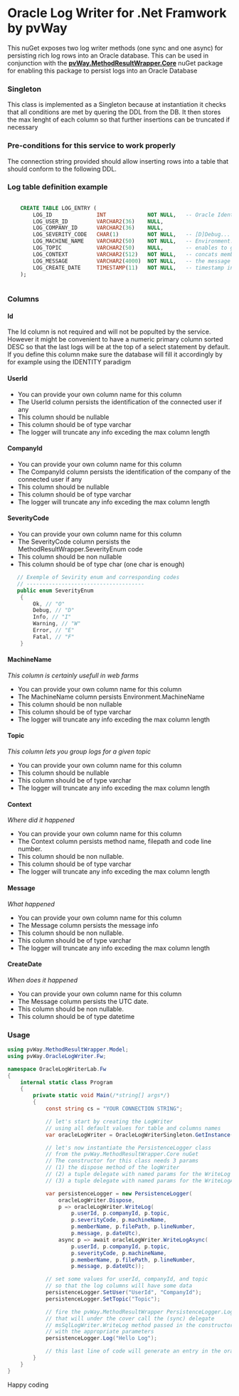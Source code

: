 # Oracle Log Writer for .Net Framwork by pvWay

This nuGet exposes two log writer methods (one sync and one async) for persisting rich log rows into an Oracle database. 
This can be used in conjunction with the **[pvWay.MethodResultWrapper.Core](https://www.nuget.org/packages/MethodResultWrapper.Core/)** nuGet package for enabling this package to persist
logs into an Oracle Database

### Singleton

This class is implemented as a Singleton because at instantiation it checks that
all conditions are met by quering the DDL from the DB.
It then stores the max lenght of each column so that
further insertions can be truncated if necessary

### Pre-conditions for this service to work properly

The connection string provided should allow inserting rows
into a table that should conform to the following DDL.

### Log table definition example
``` sql

    CREATE TABLE LOG_ENTRY (
	    LOG_ID			    INT             NOT NULL,   -- Oracle Identity
	    LOG_USER_ID		    VARCHAR2(36)    NULL,
        LOG_COMPANY_ID	    VARCHAR2(36)    NULL, 
	    LOG_SEVERITY_CODE	CHAR(1)         NOT NULL,   -- [D]Debug... [F] Fatal (see SeverityEnum)
	    LOG_MACHINE_NAME	VARCHAR2(50)    NOT NULL,   -- Environment.MachineName
	    LOG_TOPIC			VARCHAR2(50)    NULL,       -- enables to group log items for a given Topic
	    LOG_CONTEXT		    VARCHAR2(512)   NOT NULL,   -- concats membername, filepath, line number...
	    LOG_MESSAGE		    VARCHAR2(4000)  NOT NULL,   -- the message
	    LOG_CREATE_DATE     TIMESTAMP(11)   NOT NULL,   -- timestamp in universal central time
    );
    
```
### Columns
 
#### Id

The Id column is not required and will not be populted by the service. 
However it might be convenient to have a numeric primary column sorted DESC 
so that the last logs will be at the top of a select statement by default.
If you define this column make sure the database will fill it accordingly by 
for example using the IDENTITY paradigm

#### UserId

* You can provide your own column name for this column
* The UserId column persists the identification of the connected user if any
* This column should be nullable
* This column should be of type varchar
* The logger will truncate any info exceding the max column length

#### CompanyId

* You can provide your own column name for this column
* The CompanyId column persists the identification of the company of the connected user if any
* This column should be nullable
* This column should be of type varchar
* The logger will truncate any info exceding the max column length

#### SeverityCode

* You can provide your own column name for this column
* The SeverityCode column persists the MethodResultWrapper.SeverityEnum code
* This column should be non nullable
* This column should be of type char (one char is enough)

``` csharp
   // Exemple of Sevirity enum and corresponding codes
   // -------------------------------------
   public enum SeverityEnum
    {
        Ok, // "O"
        Debug, // "D"
        Info, // "I"
        Warning, // "W"
        Error, // "E"
        Fatal, // "F"
    }
```

#### MachineName

*This column is certainly usefull in web farms*

* You can provide your own column name for this column
* The MachineName column persists Environment.MachineName
* This column should be non nullable
* This column should be of type varchar
* The logger will truncate any info exceding the max column length

#### Topic

*This column lets you group logs for a given topic*

* You can provide your own column name for this column
* This column should be nullable
* This column should be of type varchar
* The logger will truncate any info exceding the max column length

#### Context

*Where did it happened*

* You can provide your own column name for this column
* The Context column persists method name, filepath and code line number.
* This column should be non nullable.
* This column should be of type varchar
* The logger will truncate any info exceding the max column length
 
#### Message

*What happened*

* You can provide your own column name for this column
* The Message column persists the message info
* This column should be non nullable.
* This column should be of type varchar
* The logger will truncate any info exceding the max column length

#### CreateDate

*When does it happened*

* You can provide your own column name for this column
* The Message column persists the UTC date.
* This column should be non nullable.
* This column should be of type datetime

### Usage

```csharp
using pvWay.MethodResultWrapper.Model;
using pvWay.OracleLogWriter.Fw;

namespace OracleLogWriterLab.Fw
{
    internal static class Program
    {
        private static void Main(/*string[] args*/)
        {
            const string cs = "YOUR CONNECTION STRING";

            // let's start by creating the LogWriter
            // using all default values for table and columns names
            var oracleLogWriter = OracleLogWriterSingleton.GetInstance(cs);

            // let's now instantiate the PersistenceLogger class
            // from the pvWay.MethodResultWrapper.Core nuGet
            // The constructor for this class needs 3 params
            // (1) the dispose method of the logWriter
            // (2) a tuple delegate with named params for the WriteLog method
            // (3) a tuple delegate with named params for the WriteLogAsync method

            var persistenceLogger = new PersistenceLogger(
                oracleLogWriter.Dispose,
                p => oracleLogWriter.WriteLog(
                    p.userId, p.companyId, p.topic,
                    p.severityCode, p.machineName,
                    p.memberName, p.filePath, p.lineNumber,
                    p.message, p.dateUtc),
                async p => await oracleLogWriter.WriteLogAsync(
                    p.userId, p.companyId, p.topic,
                    p.severityCode, p.machineName,
                    p.memberName, p.filePath, p.lineNumber,
                    p.message, p.dateUtc));

            // set some values for userId, companyId, and topic
            // so that the log columns will have some data
            persistenceLogger.SetUser("UserId", "CompanyId");
            persistenceLogger.SetTopic("Topic");

            // fire the pvWay.MethodResultWrapper PersistenceLogger.Log method
            // that will under the cover call the (sync) delegate
            // msSqlLogWriter.WriteLog method passed in the constructor
            // with the appropriate parameters
            persistenceLogger.Log("Hello Log");

            // this last line of code will generate an entry in the oracle Log table
        }
    }
}

```
Happy coding
